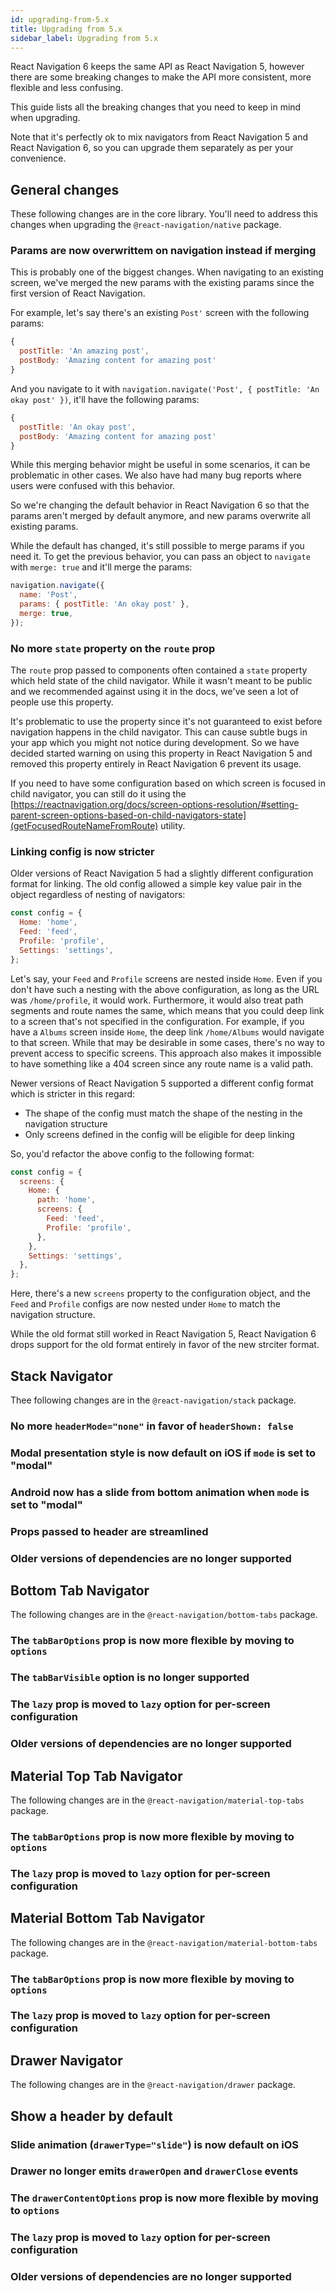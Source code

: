 ```yaml
---
id: upgrading-from-5.x
title: Upgrading from 5.x
sidebar_label: Upgrading from 5.x
---
```


React Navigation 6 keeps the same API as React Navigation 5, however there are some breaking changes to make the API more consistent, more flexible and less confusing.

This guide lists all the breaking changes that you need to keep in mind when upgrading.

Note that it's perfectly ok to mix navigators from React Navigation 5 and React Navigation 6, so you can upgrade them separately as per your convenience.

## General changes

These following changes are in the core library. You'll need to address this changes when upgrading the `@react-navigation/native` package.

### Params are now overwrittem on navigation instead if merging

This is probably one of the biggest changes. When navigating to an existing screen, we've merged the new params with the existing params since the first version of React Navigation.

For example, let's say there's an existing `Post'` screen with the following params:

```js
{
  postTitle: 'An amazing post',
  postBody: 'Amazing content for amazing post'
}
```

And you navigate to it with `navigation.navigate('Post', { postTitle: 'An okay post' })`, it'll have the following params:

```js
{
  postTitle: 'An okay post',
  postBody: 'Amazing content for amazing post'
}
```

While this merging behavior might be useful in some scenarios, it can be problematic in other cases. We also have had many bug reports where users were confused with this behavior.

So we're changing the default behavior in React Navigation 6 so that the params aren't merged by default anymore, and new params overwrite all existing params.

While the default has changed, it's still possible to merge params if you need it. To get the previous behavior, you can pass an object to `navigate` with `merge: true` and it'll merge the params:

```js
navigation.navigate({
  name: 'Post',
  params: { postTitle: 'An okay post' },
  merge: true,
});
```

### No more `state` property on the `route` prop

The `route` prop passed to components often contained a `state` property which held state of the child navigator. While it wasn't meant to be public and we recommended against using it in the docs, we've seen a lot of people use this property.

It's problematic to use the property since it's not guaranteed to exist before navigation happens in the child navigator. This can cause subtle bugs in your app which you might not notice during development. So we have decided started warning on using this property in React Navigation 5 and removed this property entirely in React Navigation 6 prevent its usage.

If you need to have some configuration based on which screen is focused in child navigator, you can still do it using the [https://reactnavigation.org/docs/screen-options-resolution/#setting-parent-screen-options-based-on-child-navigators-state](getFocusedRouteNameFromRoute) utility.

### Linking config is now stricter

Older versions of React Navigation 5 had a slightly different configuration format for linking. The old config allowed a simple key value pair in the object regardless of nesting of navigators:

```js
const config = {
  Home: 'home',
  Feed: 'feed',
  Profile: 'profile',
  Settings: 'settings',
};
```

Let's say, your `Feed` and `Profile` screens are nested inside `Home`. Even if you don't have such a nesting with the above configuration, as long as the URL was `/home/profile`, it would work. Furthermore, it would also treat path segments and route names the same, which means that you could deep link to a screen that's not specified in the configuration. For example, if you have a `Albums` screen inside `Home`, the deep link `/home/Albums` would navigate to that screen. While that may be desirable in some cases, there's no way to prevent access to specific screens. This approach also makes it impossible to have something like a 404 screen since any route name is a valid path.

Newer versions of React Navigation 5 supported a different config format which is stricter in this regard:

- The shape of the config must match the shape of the nesting in the navigation structure
- Only screens defined in the config will be eligible for deep linking

So, you'd refactor the above config to the following format:

```js
const config = {
  screens: {
    Home: {
      path: 'home',
      screens: {
        Feed: 'feed',
        Profile: 'profile',
      },
    },
    Settings: 'settings',
  },
};
```

Here, there's a new `screens` property to the configuration object, and the `Feed` and `Profile` configs are now nested under `Home` to match the navigation structure.

While the old format still worked in React Navigation 5, React Navigation 6 drops support for the old format entirely in favor of the new strciter format.

## Stack Navigator

Thee following changes are in the `@react-navigation/stack` package.

### No more `headerMode="none"` in favor of `headerShown: false`

### Modal presentation style is now default on iOS if `mode` is set to "modal"

### Android now has a slide from bottom animation when `mode` is set to "modal"

### Props passed to header are streamlined

### Older versions of dependencies are no longer supported

## Bottom Tab Navigator

The following changes are in the `@react-navigation/bottom-tabs` package.

### The `tabBarOptions` prop is now more flexible by moving to `options`

### The `tabBarVisible` option is no longer supported

### The `lazy` prop is moved to `lazy` option for per-screen configuration

### Older versions of dependencies are no longer supported

## Material Top Tab Navigator

The following changes are in the `@react-navigation/material-top-tabs` package.

### The `tabBarOptions` prop is now more flexible by moving to `options`

### The `lazy` prop is moved to `lazy` option for per-screen configuration

## Material Bottom Tab Navigator

The following changes are in the `@react-navigation/material-bottom-tabs` package.

### The `tabBarOptions` prop is now more flexible by moving to `options`

### The `lazy` prop is moved to `lazy` option for per-screen configuration

## Drawer Navigator

The following changes are in the `@react-navigation/drawer` package.

## Show a header by default

### Slide animation (`drawerType="slide"`) is now default on iOS

### Drawer no longer emits `drawerOpen` and `drawerClose` events

### The `drawerContentOptions` prop is now more flexible by moving to `options`

### The `lazy` prop is moved to `lazy` option for per-screen configuration

### Older versions of dependencies are no longer supported
